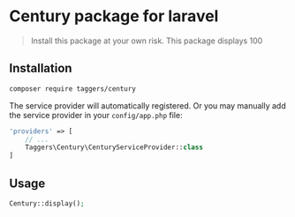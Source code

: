# Century package for laravel

> Install this package at your own risk. This package displays 100

## Installation

```bash
composer require taggers/century
```

The service provider will automatically registered. Or you may manually add the service provider in your `config/app.php` file:

```php
'providers' => [
    // ...
    Taggers\Century\CenturyServiceProvider::class
]
```

## Usage

```php
Century::display();
```